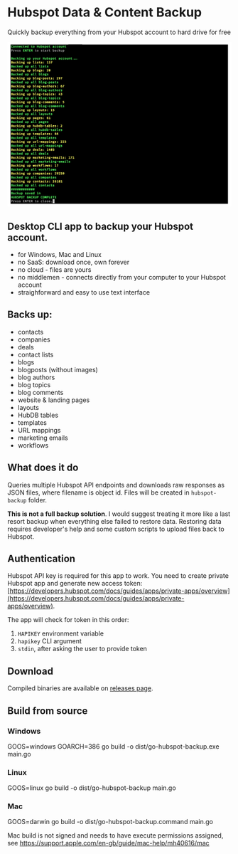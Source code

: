 # Hubspot Data & Content Backup

Quickly backup everything from your Hubspot account to hard drive for free

![Hubspot Data & Content Backup](screenshot.png)

## Desktop CLI app to backup your Hubspot account.

- for Windows, Mac and Linux
- no SaaS: download once, own forever
- no cloud - files are yours
- no middlemen - connects directly from your computer to your Hubspot account
- straighforward and easy to use text interface

## Backs up:
  - contacts
  - companies
  - deals
  - contact lists
  - blogs
  - blogposts (without images)
  - blog authors
  - blog topics
  - blog comments
  - website & landing pages
  - layouts
  - HubDB tables
  - templates
  - URL mappings
  - marketing emails
  - workflows

## What does it do

Queries multiple Hubspot API endpoints and downloads raw responses as JSON files, where filename is object id. Files will be created in `hubspot-backup` folder.

**This is not a full backup solution**. I would suggest treating it more like a last resort backup when everything else failed to restore data. Restoring data requires developer's help and some custom scripts to upload files back to Hubspot.

## Authentication

Hubspot API key is required for this app to work. You need to create private Hubspot app and generate new access token:  [https://developers.hubspot.com/docs/guides/apps/private-apps/overview](https://developers.hubspot.com/docs/guides/apps/private-apps/overview).

The app will check for token in this order:

1. `HAPIKEY` environment variable
2. `hapikey` CLI argument
3. `stdin`, after asking the user to provide token

## Download

Compiled binaries are available on [releases page](https://github.com/patrykkalinowski/go-hubspot-backup/releases).

## Build from source

### Windows

GOOS=windows GOARCH=386 go build -o dist/go-hubspot-backup.exe main.go

### Linux

GOOS=linux go build -o dist/go-hubspot-backup main.go

### Mac

GOOS=darwin go build -o dist/go-hubspot-backup.command main.go

Mac build is not signed and needs to have execute permissions assigned, see <https://support.apple.com/en-gb/guide/mac-help/mh40616/mac>
